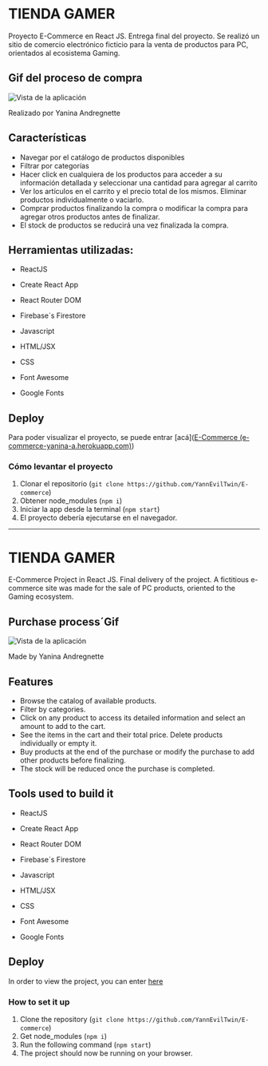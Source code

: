 # TIENDA GAMER

Proyecto E-Commerce en React JS.
Entrega final del proyecto.
Se realizó un sitio de comercio electrónico ficticio para la venta de productos para PC, orientados al ecosistema Gaming.

## Gif del proceso de compra



![Vista de la aplicación](https://media.giphy.com/media/hb27kyP2cU2s5FuZXu/giphy.gif?cid=790b76115e6762c2eebd16edfcbe210b925cad267254e2b3&rid=giphy.gif&ct=g)



Realizado por Yanina Andregnette

## Características

- Navegar por el catálogo de productos disponibles
- Filtrar por categorías
- Hacer click en cualquiera de los productos para acceder a su información detallada y seleccionar una cantidad para agregar al carrito
- Ver los artículos en el carrito y el precio total de los mismos. Eliminar productos individualmente o vaciarlo.
- Comprar productos finalizando la compra o modificar la compra para agregar otros productos antes de finalizar.
- El stock de productos se reducirá una vez finalizada la compra.

## Herramientas utilizadas:

- ReactJS
- Create React App
- React Router DOM
- Firebase´s Firestore

- Javascript


- HTML/JSX


- CSS
- Font Awesome
- Google Fonts

## Deploy

Para poder visualizar el proyecto, se puede entrar [acá]([E-Commerce (e-commerce-yanina-a.herokuapp.com)](https://e-commerce-yanina-a.herokuapp.com/))

### Cómo levantar el proyecto

1. Clonar el repositorio (`git clone https://github.com/YannEvilTwin/E-commerce`)
2. Obtener node_modules (`npm i`)
3. Iniciar la app desde la terminal (`npm start`)
4. El proyecto debería ejecutarse en el navegador.

-----------------------------------------------------------------------------------------------------

# TIENDA GAMER

E-Commerce Project in React JS.
Final delivery of the project.
A fictitious e-commerce site was made for the sale of PC products, oriented to the Gaming ecosystem.

## Purchase process´Gif 



![Vista de la aplicación](https://media.giphy.com/media/hb27kyP2cU2s5FuZXu/giphy.gif?cid=790b76115e6762c2eebd16edfcbe210b925cad267254e2b3&rid=giphy.gif&ct=g)



Made by Yanina Andregnette

## Features

- Browse the catalog of available products.
- Filter by categories.
- Click on any product to access its detailed information and select an amount to add to the cart.
- See the items in the cart and their total price. Delete products individually or empty it.
- Buy products at the end of the purchase or modify the purchase to add other products before finalizing.
- The stock will be reduced once the purchase is completed.



## Tools used to build it

- ReactJS
- Create React App
- React Router DOM
- Firebase´s Firestore

- Javascript

- HTML/JSX

- CSS
- Font Awesome
- Google Fonts

## Deploy

In order to view the project, you can enter [here](https://e-commerce-yanina-a.herokuapp.com/)

### How to set it up

1. Clone the repository (`git clone https://github.com/YannEvilTwin/E-commerce`)
2. Get node_modules (`npm i`)
3. Run the following command (`npm start`)
4. The project should now be running on your browser.
